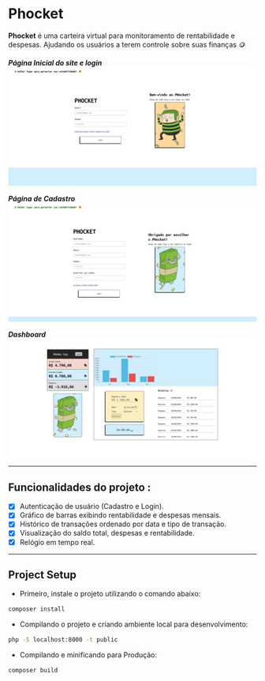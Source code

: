 # Phocket

**Phocket** é uma carteira virtual para monitoramento de rentabilidade e despesas.
Ajudando os usuários a terem controle sobre suas finanças 🪙

**_Página Inicial do site e login_**
![Home do Site](/public/assets/imgs/readme/phocket_login.png "Home do Site")

**_Página de Cadastro_**
![Página de cadastro](/public/assets/imgs/readme/phocket_cadastrar.png "Página de Cadastro")

**_Dashboard_**
![Dashboard](/public/assets/imgs/readme/phocket_dashboard.png "Dashboard")

---

## Funcionalidades do projeto :

- [x] Autenticação de usuário (Cadastro e Login).
- [x] Gráfico de barras exibindo rentabilidade e despesas mensais.
- [x] Histórico de transações ordenado por data e tipo de transação.
- [x] Visualização do saldo total, despesas e rentabilidade.
- [x] Relógio em tempo real.

---

## Project Setup

- Primeiro, instale o projeto utilizando o comando abaixo:

```sh
composer install
```

- Compilando o projeto e criando ambiente local para desenvolvimento:

```sh
php -S localhost:8000 -t public
```

- Compilando e minificando para Produção:

```sh
composer build
```
